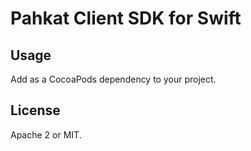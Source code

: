 # Pahkat Client SDK for Swift

## Usage

Add as a CocoaPods dependency to your project.

## License

Apache 2 or MIT.
